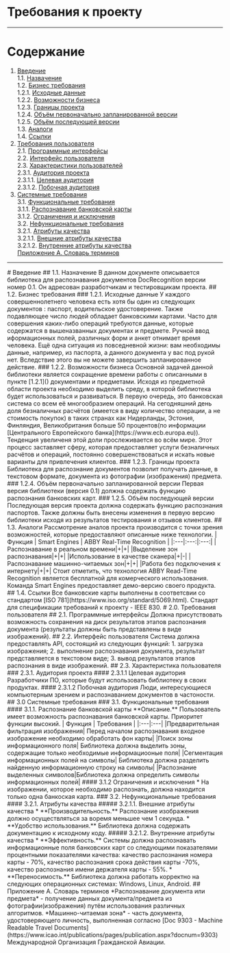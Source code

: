 # Требования к проекту
***
# Содержание
1. [Введение](#intro)  
1.1. [Назвачение](#appointment)  
1.2. [Бизнес требования](#business_requirements)   
1.2.1. [Исходные данные](#initial_data)  
1.2.2. [Возможности бизнеса](#business_opportunities)  
1.2.3. [Границы проекта](#project_boundary)  
1.2.4. [Объём первоначально запланированной версии](#size_work_of_the_first_version)  
1.2.5. [Объём последующей версии](#size_work_of_next_version)  
1.3. [Аналоги](#analogues)  
1.4. [Ссылки](#links)
2. [Требования пользователя](#user_requirements)  
2.1. [Программные интерфейсы](#software_interfaces)   
2.2. [Интерфейс пользователя](#user_interface)  
2.3. [Характеристики пользователей](#user_specifications)  
2.3.1. [Аудитория проекта](#project_audience)  
2.3.1.1. [Целевая аудитория](#target_audience)  
2.3.1.2. [Побочная аудитория](#collateral_audience)
3. [Системные требования](#system_requirements)  
3.1. [Функциональные требования](#functional_requirements)   
3.1.1. [Распознавание банковской карты](#credit_card_recognition)  
3.1.2. [Ограничения и исключения](#restrictions_and_exclusions)  
3.2. [Нефункциональные требования](#non-functional_requirements)  
3.2.1. [Атрибуты качества](#quality_attributes)  
3.2.1.1. [Внешние атрибуты качества](#external_quality_attributes)  
3.2.1.2. [Внутренние атрибуты качества](#internal_quality_attributes)  
[Приложение А. Словарь терминов](#glossary)


***

<a name="intro"/>
# Введение 

<a name="appointment"/>
## 1.1. Назначение
В данном документе описывается библиотека для распознавания документов DocRecognition версии номер 0.1. Он адресован разработчикам и тестировщикам проекта.

<a name="business_requirements"/>
## 1.2. Бизнес требования

<a name="initial_data"/>
### 1.2.1. Исходные данные
У каждого совершеннолетнего человека есть хотя бы один из следующих документов : паспорт, водительское удостоверение. Также подавляющее число людей обладает банковскими картами. Часто для совершения каких-либо операций требуются данные, которые содержатся в вышеназванных документах и предмете. Ручной ввод иформационных полей, различных форм и анкет отнимает время человека. Ещё одна ситуация из повседневной жизни: вам необходимы данные, например, из паспорта, а данного документа у вас под рукой нет. Вследствие этого вы не можете завершить запланированное действие.

<a name="business_opportunities"/>
### 1.2.2. Возможности бизнеса
Основной задачей данной библиотеки является сокращение времени работы с описанными в пункте [1.2.1]() документами и предметами. Исходя из предметной области проекта необходимо выделить среду, в которой библиотека будет использоваться и развиваться. В первую очередь, это банковская система со всем её многообразием операций. На сегодняшний день доля безналичных расчётов (имеется в виду количество операции, а не стоимость покупок) в таких странах как Нидерланды, Эстония, Финляндия, Великобритания больше 50 процентов(по информации [Центрального Европейского банка](https://www.ecb.europa.eu)). Тенденция увеличеня этой доли прослеживается во всём мире. Этот процесс заставляет сферу, которая предоставляет услуги безналичных расчётов и операций, постоянно совершенствоваться и искать новые варианты для привлечения клиентов.

<a name="project_boundary"/>
### 1.2.3. Границы проекта
Библиотека для распознание документов позволит получать данные, в текстовом формате, документа из фотографии (изображения) предмета.

<a name="size_work_of_the_first_version"/>
### 1.2.4. Объём первоначально запланированной версии
Первая версия библиотеки (версия  0.1) должна содержать функцию распознания банковских карт.

<a name="size_work_of_next_version"/>
### 1.2.5. Объём последующей версии
Последующая версия проекта должна содержать функцию распознания паспортов. Также должны быть внесены изменения в первую версию библиотеки исходя из результатов тестирования и отзывов клиентов.

<a name="analogues"/>
## 1.3. Аналоги
Рассмотрение аналов проекта производится с точки зрения возможностей, которые предоставляют описанные ниже технологии.  
| Функция | Smart Engines | ABBY Real-Time Recognition |
|:---|:---:|:---:|
|Распознавание в реальном времени|+|+|
|Выделение зон распознавания|+|+|
|Использование в качестве сканера|+|-|
|Распознавание машинно-читаемых зон|+|+|
|Работа без подключения к интернету|+|+|
Стоит отметить, что технология ABBY Read-Time Recognition является бесплатной для комерческого использования. Команда Smart Engines предоставляет демо-версию своего продукта.

<a name="links"/>
## 1.4. Ссылки
Все банковские карты выполнены в соответсвии со стандартом [ISO 781](https://www.iso.org/standard/5069.html).  
Стандарт для спецификации требований к проекту - IEEE 830. 

<a name="user_requirements"/>
# 2.0. Требования пользователя

<a name="software_interfaces"/>
## 2.1. Программные интерфейсы
Должна присутствовать возможность сохранения на диск результатов этапов распознания документа (результаты должны быть представлены в виде изображений).

<a name="user_interface"/>
## 2.2. Интерфейс пользователя
Система должна предоставлять API, состоящий из следующих функций:
1. загрузка изображения;
2. выполнение распознавания документа, результат представляется в текстовом виде;
3. вывод результатов этапов распознания в виде изображений.

<a name="user_specifications"/>
## 2.3. Характеристика пользователя

<a name="application_audience"/>
### 2.3.1. Аудитория проекта

<a name="target_audience"/>
#### 2.3.1.1 Целевая аудитория
Разработчики ПО, которые будут использовать библиотеку в своих продуктах.

<a name="collateral_audience"/>
#### 2.3.1.2 Побочная аудитория 
Люди, интересующиеся компьютерным зрением и распознаванием документов в частоности.

<a name="system_requirements"/>
## 3.0 Системные требования

<a name="functional_requirements"/>
### 3.1. Функциональные требования

<a name="credit_card_recognition"/>
#### 3.1.1. Распознание банковской карты
**Описание.** Пользователь имеет возможность распознавания банковской карты. Приоритет функции высокий.
| Функция | Требования | 
|:---|:---|
|Предварительная фильтрация изображения| Перед началом распознавания входное изображение необходимо обработать фон карты|
|Поиск зоны информационного поля| Библиотека должна выделить зоны, содержащие только необходимые информациооные поля|
|Сегментация информационных полей на символы| Библиотека должна разделить найденную информационную строку на символы|
|Распознание выделенных символов|Библиотека должна определить символы информационных полей|

<a name="restrictions_and_exclusions"/>
#### 3.1.2 Ограничения и исключения
* На изображении, которое необходимо распознать, должна находится только одна банкоская карта.

<a name="non-functional_requirements"/>
### 3.2. Нефункциональные требования

<a name="quality_attributes"/>
#### 3.2.1. Атрибуты качества

<a name="external_quality_attributes"/>
##### 3.2.1.1. Внешние атрибуты качества
* **Производительность.** Распознание изображения должно осуществляться за воремя меньшее чем 1 секунда.
* **Удобство использования.** Библиотека должна содержать документацию к исходному коду.

<a name="internal_quality_attributes"/>
##### 3.2.1.2. Внутренние атрибуты качества
* **Эффективность.** Системы должна распознавать информационные поля банковских карт со следующими показателями процентными показателями качества: качество распознания номера карты - 70%, качество распознания срока действия карты -70%, качество распознания имени держателя карты - 55%.
* **Переносимость.** Библиотека должна работать корректно на следующих операционных системах: Windows, Linux, Android.

<a name="glossary"/>
## Приложение А. Словарь терминов
*Распознавание документа или предмета* - получение данных документа/предмета из фотографии(изображения) путём использования различных алгоритмов.  
*Машинно-читаемая зона* - часть документа, удостоверяющего личность, выполненная согласно [Doc 9303 - Machine Readable Travel Documents](https://www.icao.int/publications/pages/publication.aspx?docnum=9303) Международной Организация Гражданской Авиации.
	




